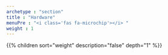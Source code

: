 ```yaml
---
archetype : "section"
title : "Hardware"
menuPre : "<i class='fas fa-microchip'></i> "
weight : 1
---
```

{{% children sort="weight" description="false" depth="1" %}}